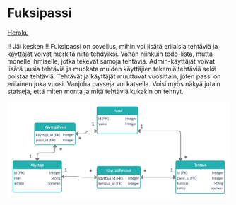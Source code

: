 # Fuksipassi

[Heroku](https://morning-shore-70960.herokuapp.com/)

!! Jäi kesken !!  Fuksipassi on sovellus, mihin voi lisätä erilaisia tehtäviä ja käyttäjät voivat merkitä niitä tehdyiksi. Vähän niinkuin todo-lista, mutta monelle ihmiselle, jotka tekevät samoja tehtäviä. Admin-käyttäjät voivat lisätä uusia tehtäviä ja muokata muiden käyttäjien tekemiä tehtäviä sekä poistaa tehtäviä. Tehtävät ja käyttäjät muuttuvat vuosittain, joten passi on erilainen joka vuosi. Vanjoha passeja voi katsella.
Voisi myös näkyä jotain statseja, että miten monta ja mitä tehtäviä kukakin on tehnyt.

![alt text](https://github.com/essipe/fuksipassi/blob/master/documentation/Tietokantakaavio1.png)



